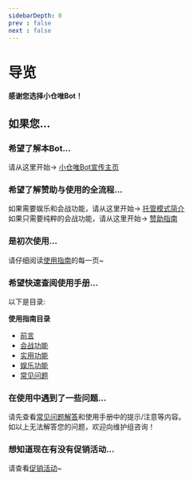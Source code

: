 ```yaml
---
sidebarDepth: 0
prev : false
next : false
---
```

# 导览

<b>感谢您选择小仓唯Bot！</b>

## 如果您...

### <a-icon type="question-circle" :style="{ fontSize: '25px' }"/> 希望了解本Bot...
请从这里开始→ [小仓唯Bot宣传主页](https://xcwbot.com)

### <a-icon type="shopping" :style="{ fontSize: '25px' }"/> 希望了解赞助与使用的全流程...  
如果需要娱乐和会战功能，请从这里开始→ [托管模式简介](/hosting/introduction.html)  
如果只需要纯粹的会战功能，请从这里开始→ [赞助指南](/shop/guide.html) 
### <a-icon type="info-circle" :style="{ fontSize: '25px' }"/> 是初次使用...
请仔细阅读[使用指南](/guide/introduction.html)的每一页~
### <a-icon type="fast-forward" :style="{ fontSize: '25px' }"/> 希望快速查阅使用手册...
以下是目录: <p></p> 
<b>使用指南目录</b>  
- [前言](/guide/introduction.html)    
- [会战功能](/guide/clanbattle.html)   
- [实用功能](/guide/tools.html)  
- [娱乐功能](/guide/entertainment.html)  
- [常见问题](/guide/qa.html)   

### <a-icon type="frown" :style="{ fontSize: '25px' }"/> 在使用中遇到了一些问题...
请先查看[常见问题解答](/guide/qa.html)和使用手册中的提示/注意等内容。  
如以上无法解答您的问题，欢迎向维护组咨询！

### <a-icon type="account-book" :style="{ fontSize: '25px' }"/> 想知道现在有没有促销活动...
请查看[促销活动](/announcement/saleactivity.html)~